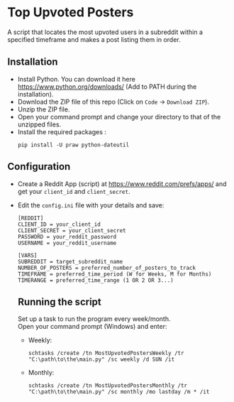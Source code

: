 # Top Upvoted Posters
A script that locates the most upvoted users in a subreddit within a specified timeframe and makes a post listing them in order.

## Installation
- Install Python. You can download it here https://www.python.org/downloads/ (Add to PATH during the installation).  
- Download the ZIP file of this repo (Click on ```Code``` -> ```Download ZIP```).
- Unzip the ZIP file.
- Open your command prompt and change your directory to that of the unzipped files.  
- Install the required packages  :
  ```
  pip install -U praw python-dateutil
  ```
## Configuration
- Create a Reddit App (script) at https://www.reddit.com/prefs/apps/ and get your ```client_id``` and ```client_secret```.  
- Edit the ```config.ini``` file with your details and save:
  ```
  [REDDIT]
  CLIENT_ID = your_client_id
  CLIENT_SECRET = your_client_secret
  PASSWORD = your_reddit_password
  USERNAME = your_reddit_username
  
  [VARS]
  SUBREDDIT = target_subreddit_name
  NUMBER_OF_POSTERS = preferred_number_of_posters_to_track
  TIMEFRAME = preferred_time_period (W for Weeks, M for Months)
  TIMERANGE = preferred_time_range (1 OR 2 OR 3...)
  ```

  ## Running the script
  Set up a task to run the program every week/month.  
  Open your command prompt (Windows) and enter:  
    - Weekly:
      ```
      schtasks /create /tn MostUpvotedPostersWeekly /tr "C:\path\to\the\main.py" /sc weekly /d SUN /it
      ```

    - Monthly:
      ```
      schtasks /create /tn MostUpvotedPostersMonthly /tr "C:\path\to\the\main.py" /sc monthly /mo lastday /m * /it
      ```

  
